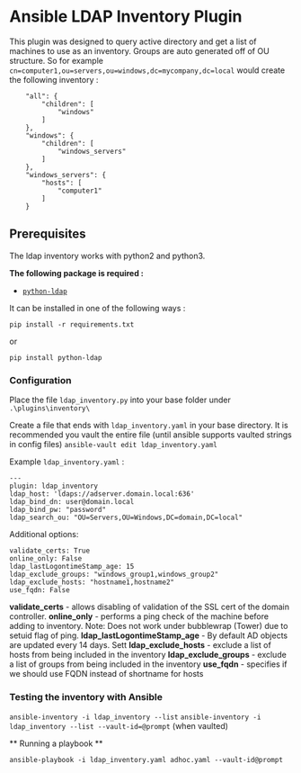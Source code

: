 # Ansible LDAP Inventory Plugin

This plugin was designed to query active directory and get a list of machines to use as an inventory.
Groups are auto generated off of OU structure. So for example `cn=computer1,ou=servers,ou=windows,dc=mycompany,dc=local` would create the following inventory :
```
    "all": {
        "children": [
            "windows"
        ]
    },
    "windows": {
        "children": [
            "windows_servers"
        ]
    },
    "windows_servers": {
        "hosts": [
            "computer1"
        ]
    }
```

## Prerequisites

The ldap inventory works with python2 and python3.

**The following package is required :**
* [`python-ldap`](https://www.python-ldap.org/en/latest/) 

It can be installed in one of the following ways : 

`pip install -r requirements.txt`

or

`pip install python-ldap`

### Configuration
Place the file `ldap_inventory.py` into your base folder under `.\plugins\inventory\`

Create a file that ends with `ldap_inventory.yaml` in your base directory. 
It is recommended you vault the entire file (until ansible supports vaulted strings in config files) `ansible-vault edit ldap_inventory.yaml`

Example `ldap_inventory.yaml` :
```(yaml)
---
plugin: ldap_inventory
ldap_host: 'ldaps://adserver.domain.local:636'
ldap_bind_dn: user@domain.local
ldap_bind_pw: "password"
ldap_search_ou: "OU=Servers,OU=Windows,DC=domain,DC=local"
```
Additional options:
```(yaml)
validate_certs: True 
online_only: False  
ldap_lastLogontimeStamp_age: 15 
ldap_exclude_groups: "windows_group1,windows_group2"
ldap_exclude_hosts: "hostname1,hostname2"
use_fqdn: False

```
**validate_certs** - allows disabling of validation of the SSL cert of the domain controller.
**online_only** - performs a ping check of the machine before adding to inventory. Note: Does not work under bubblewrap (Tower) due to setuid flag of ping.
**ldap_lastLogontimeStamp_age** - By default AD objects are updated every 14 days. Sett
**ldap_exclude_hosts** - exclude a list of hosts from being included in the inventory
**ldap_exclude_groups** - exclude a list of groups from being included in the inventory
**use_fqdn** - specifies if we should use FQDN instead of shortname for hosts


### Testing the inventory with Ansible

`ansible-inventory -i ldap_inventory --list`
`ansible-inventory -i ldap_inventory --list --vault-id=@prompt` (when vaulted)

** Running a playbook **

`ansible-playbook -i ldap_inventory.yaml adhoc.yaml --vault-id@prompt `
